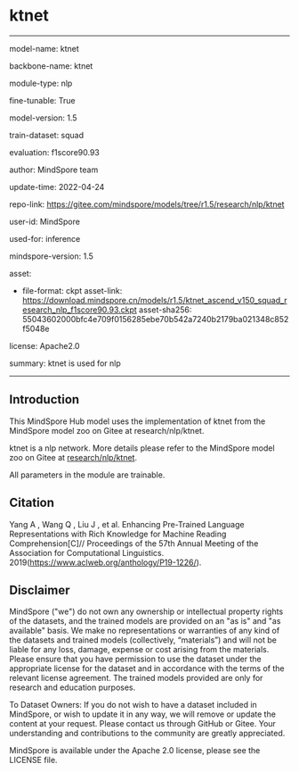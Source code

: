 # ktnet

---

model-name: ktnet

backbone-name: ktnet

module-type: nlp

fine-tunable: True

model-version: 1.5

train-dataset: squad

evaluation: f1score90.93

author: MindSpore team

update-time: 2022-04-24

repo-link: <https://gitee.com/mindspore/models/tree/r1.5/research/nlp/ktnet>

user-id: MindSpore

used-for: inference

mindspore-version: 1.5

asset:

-
    file-format: ckpt
    asset-link: <https://download.mindspore.cn/models/r1.5/ktnet_ascend_v150_squad_research_nlp_f1score90.93.ckpt>
    asset-sha256: 55043602000bfc4e709f0156285ebe70b542a7240b2179ba021348c852f5048e

license: Apache2.0

summary: ktnet is used for nlp

---

## Introduction

This MindSpore Hub model uses the implementation of ktnet from the MindSpore model zoo on Gitee at research/nlp/ktnet.

ktnet is a nlp network. More details please refer to the MindSpore model zoo on Gitee at [research/nlp/ktnet](https://gitee.com/mindspore/models/blob/r1.5/research/nlp/ktnet/README_CN.md).

All parameters in the module are trainable.

## Citation

Yang A , Wang Q , Liu J , et al. Enhancing Pre-Trained Language Representations with Rich Knowledge for Machine Reading Comprehension[C]// Proceedings of the 57th Annual Meeting of the Association for Computational Linguistics. 2019(https://www.aclweb.org/anthology/P19-1226/).

## Disclaimer

MindSpore ("we") do not own any ownership or intellectual property rights of the datasets, and the trained models are provided on an "as is" and "as available" basis. We make no representations or warranties of any kind of the datasets and trained models (collectively, “materials”) and will not be liable for any loss, damage, expense or cost arising from the materials. Please ensure that you have permission to use the dataset under the appropriate license for the dataset and in accordance with the terms of the relevant license agreement. The trained models provided are only for research and education purposes.

To Dataset Owners: If you do not wish to have a dataset included in MindSpore, or wish to update it in any way, we will remove or update the content at your request. Please contact us through GitHub or Gitee. Your understanding and contributions to the community are greatly appreciated.

MindSpore is available under the Apache 2.0 license, please see the LICENSE file.
